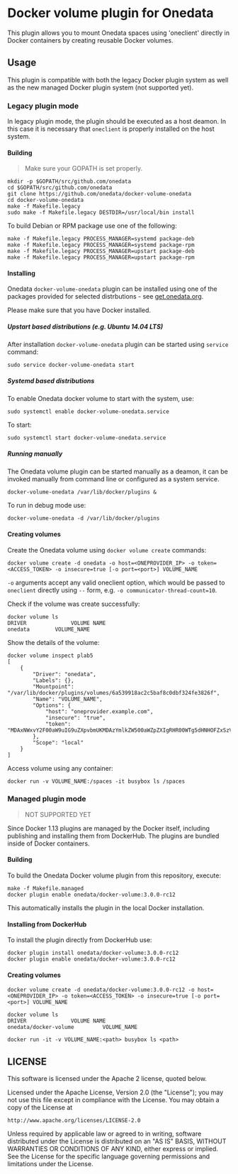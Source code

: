 # Docker volume plugin for Onedata

This plugin allows you to mount Onedata spaces using 'oneclient' directly in Docker containers by creating reusable Docker volumes.

## Usage
This plugin is compatible with both the legacy Docker plugin system as well as the new managed Docker plugin system (not supported yet).

### Legacy plugin mode

In legacy plugin mode, the plugin should be executed as a host deamon. In this case it is necessary that `oneclient` is properly installed on the host system.

#### Building

> Make sure your GOPATH is set properly.

```
mkdir -p $GOPATH/src/github.com/onedata
cd $GOPATH/src/github.com/onedata
git clone https://github.com/onedata/docker-volume-onedata
cd docker-volume-onedata
make -f Makefile.legacy
sudo make -f Makefile.legacy DESTDIR=/usr/local/bin install
```

To build Debian or RPM package use one of the following:
```
make -f Makefile.legacy PROCESS_MANAGER=systemd package-deb
make -f Makefile.legacy PROCESS_MANAGER=systemd package-rpm
make -f Makefile.legacy PROCESS_MANAGER=upstart package-deb
make -f Makefile.legacy PROCESS_MANAGER=upstart package-rpm
```

#### Installing

Onedata `docker-volume-onedata` plugin can be installed using one of the
packages provided for selected distrbutions - see
[get.onedata.org](get.onedata.org).

Please make sure that you have Docker installed.

##### Upstart based distributions (e.g. Ubuntu 14.04 LTS)

After installation `docker-volume-onedata` plugin can be started using `service`
command:

```
sudo service docker-volume-onedata start
```

##### Systemd based distributions

To enable Onedata docker volume to start with the system, use:

```
sudo systemctl enable docker-volume-onedata.service
```

To start:

```
sudo systemctl start docker-volume-onedata.service
```

##### Running manually

The Onedata volume plugin can be started manually as a deamon, it can be invoked manually from command line or configured as a system service.

```
docker-volume-onedata /var/lib/docker/plugins &
```

To run in debug mode use:
```
docker-volume-onedata -d /var/lib/docker/plugins
```

#### Creating volumes

Create the Onedata volume using `docker volume create` commands:

```
docker volume create -d onedata -o host=<ONEPROVIDER_IP> -o token=<ACCESS_TOKEN> -o insecure=true [-o port=<port>] VOLUME_NAME
```

`-o` arguments accept any valid oneclient option, which would be passed
to `oneclient` directly using `--` form, e.g. `-o communicator-thread-count=10`.

Check if the volume was create successfully:
```
docker volume ls
DRIVER              VOLUME NAME
onedata        VOLUME_NAME
```

Show the details of the volume:
```
docker volume inspect plab5
[
    {
        "Driver": "onedata",
        "Labels": {},
        "Mountpoint": "/var/lib/docker/plugins/volumes/6a539918ac2c5baf8c0dbf324fe3826f",
        "Name": "VOLUME_NAME",
        "Options": {
            "host": "oneprovider.example.com",
            "insecure": "true",
            "token": "MDAxNWxvY2F00aW9uIG9uZXpvbmUKMDAzYmlkZW500aWZpZXIgRHR00WTg5dHNHOFZxSzVBZkJhamtaa004wMU5ocWc00azI3WkV00Z00ZkdDJSawowMDFhY2lkIHRpbWUgPCAxNTE5NDgyNDc4CjAwMmZzaWduYXR1cmUgt01Zu6WZ2Wqt3s02nUItRAVDBMYWx6BlBTNQ5KBNqQSDI1"
        },
        "Scope": "local"
    }
]
```

Access volume using any container:
```
docker run -v VOLUME_NAME:/spaces -it busybox ls /spaces
```


### Managed plugin mode

> NOT SUPPORTED YET

Since Docker 1.13 plugins are managed by the Docker itself, including publishing and installing them from DockerHub. The plugins are bundled inside of Docker containers.

#### Building
To build the Onedata Docker volume plugin from this repository, execute:
```
make -f Makefile.managed
docker plugin enable onedata/docker-volume:3.0.0-rc12
```

This automatically installs the plugin in the local Docker installation.

#### Installing from DockerHub

To install the plugin directly from DockerHub use:

```
docker plugin install onedata/docker-volume:3.0.0-rc12
docker plugin enable onedata/docker-volume:3.0.0-rc12
```

#### Creating volumes

```
docker volume create -d onedata/docker-volume:3.0.0-rc12 -o host=<ONEPROVIDER_IP> -o token=<ACCESS_TOKEN> -o insecure=true [-o port=<port>] VOLUME_NAME

docker volume ls
DRIVER              VOLUME NAME
onedata/docker-volume         VOLUME_NAME

docker run -it -v VOLUME_NAME:<path> busybox ls <path>
```


## LICENSE
This software is licensed under the Apache 2 license, quoted below.

Licensed under the Apache License, Version 2.0 (the "License"); you may not
use this file except in compliance with the License. You may obtain a copy of
the License at

    http://www.apache.org/licenses/LICENSE-2.0

Unless required by applicable law or agreed to in writing, software
distributed under the License is distributed on an "AS IS" BASIS, WITHOUT
WARRANTIES OR CONDITIONS OF ANY KIND, either express or implied. See the
License for the specific language governing permissions and limitations under
the License.
